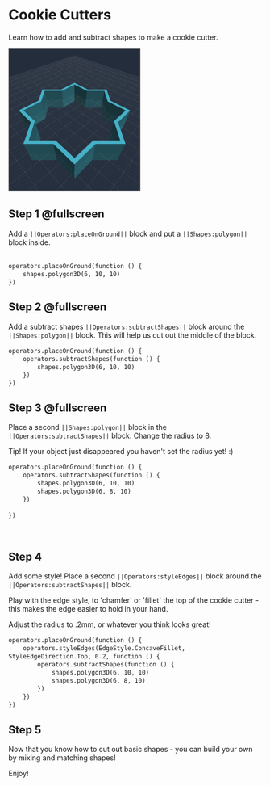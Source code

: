 # Cookie Cutters

Learn how to add and subtract shapes to make a cookie cutter.

![Make a cookie cutter](/docs/static/examples/subtractshapes/project-image.png)



## Step 1 @fullscreen
Add a ``||Operators:placeOnGround||`` block and put a ``||Shapes:polygon||`` block inside.

```blocks

operators.placeOnGround(function () {
    shapes.polygon3D(6, 10, 10)
})

```

## Step 2 @fullscreen

Add a subtract shapes ``||Operators:subtractShapes||`` block around the ``||Shapes:polygon||`` block.  This will help us cut out the middle of the block.

```blocks
operators.placeOnGround(function () {
    operators.subtractShapes(function () {
        shapes.polygon3D(6, 10, 10)
    })
})
```

## Step 3 @fullscreen

Place a second ``||Shapes:polygon||`` block in the ``||Operators:subtractShapes||`` block.  Change the radius to 8.

Tip!  If your object just disappeared you haven't set the radius yet! :)


```blocks
operators.placeOnGround(function () {
    operators.subtractShapes(function () {
        shapes.polygon3D(6, 10, 10)
        shapes.polygon3D(6, 8, 10)
    })

})



```

## Step 4
Add some style!  Place a second ``||Operators:styleEdges||`` block around the  ``||Operators:subtractShapes||`` block.  

Play with the edge style, to 'chamfer' or 'fillet' the top of the cookie cutter - this makes the edge easier to hold in your hand.  

Adjust the radius to .2mm, or whatever you think looks great!

```blocks
operators.placeOnGround(function () {
    operators.styleEdges(EdgeStyle.ConcaveFillet, StyleEdgeDirection.Top, 0.2, function () {
        operators.subtractShapes(function () {
            shapes.polygon3D(6, 10, 10)
            shapes.polygon3D(6, 8, 10)
        })
    })
})
```

## Step 5

Now that you know how to cut out basic shapes - you can build your own by mixing and matching shapes!  

Enjoy!
